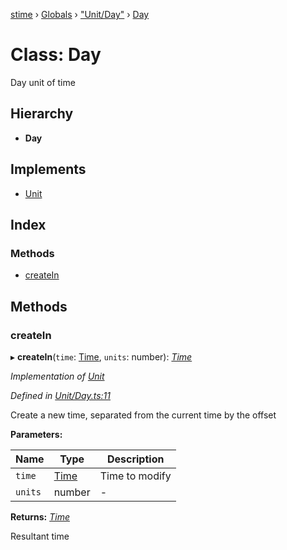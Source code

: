 [stime](../README.md) › [Globals](../globals.md) › ["Unit/Day"](../modules/_unit_day_.md) › [Day](_unit_day_.day.md)

# Class: Day

Day unit of time

## Hierarchy

* **Day**

## Implements

* [Unit](../interfaces/_unit_.unit.md)

## Index

### Methods

* [createIn](_unit_day_.day.md#createin)

## Methods

###  createIn

▸ **createIn**(`time`: [Time](_time_.time.md), `units`: number): *[Time](_time_.time.md)*

*Implementation of [Unit](../interfaces/_unit_.unit.md)*

*Defined in [Unit/Day.ts:11](https://github.com/TerenceJefferies/STime/blob/c8213f3/src/Unit/Day.ts#L11)*

Create a new time, separated from the current time by the offset

**Parameters:**

Name | Type | Description |
------ | ------ | ------ |
`time` | [Time](_time_.time.md) | Time to modify |
`units` | number | - |

**Returns:** *[Time](_time_.time.md)*

Resultant time
